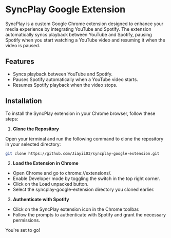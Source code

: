 # SyncPlay Google Extension

SyncPlay is a custom Google Chrome extension designed to enhance your media experience by integrating YouTube and Spotify. The extension automatically syncs playback between YouTube and Spotify, pausing Spotify when you start watching a YouTube video and resuming it when the video is paused.

## Features

- Syncs playback between YouTube and Spotify.
- Pauses Spotify automatically when a YouTube video starts.
- Resumes Spotify playback when the video stops.

## Installation

To install the SyncPlay extension in your Chrome browser, follow these steps:

1. **Clone the Repository**

Open your terminal and run the following command to clone the repository in your selected directory:

```bash
git clone https://github.com/Jiayii03/syncplay-google-extension.git
```

2. **Load the Extension in Chrome**

- Open Chrome and go to chrome://extensions/.
- Enable Developer mode by toggling the switch in the top right corner.
- Click on the Load unpacked button.
- Select the syncplay-google-extension directory you cloned earlier.

3. **Authenticate with Spotify**

- Click on the SyncPlay extension icon in the Chrome toolbar.
- Follow the prompts to authenticate with Spotify and grant the necessary permissions.

You're set to go!
